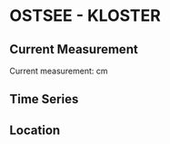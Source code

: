 # OSTSEE - KLOSTER

## Current Measurement

Current measurement: <Value topic="rivers/pegel-online/OSTSEE/KLOSTER/measurementValue"/> cm

## Time Series

<TimeSeries topic="rivers/pegel-online/OSTSEE/KLOSTER/measurementValue" period="week" />

## Location

<WorldMap>
  <Marker lat="54.584766443253756" lon="13.111362240678364" labelTopic="rivers/pegel-online/OSTSEE/KLOSTER" />
</WorldMap>
